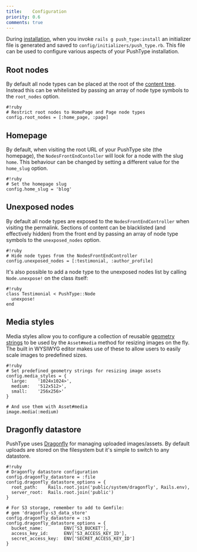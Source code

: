 ```yaml
---
title:    Configuration
priority: 0.6
comments: true
---
```


During [installation](/docs/installation), when you invoke `rails g push_type:install` an initializer file is generated and saved to `config/initializers/push_type.rb`. This file can be used to configure various aspects of your PushType installation.

## Root nodes

By default all node types can be placed at the root of the [content tree](/docs/key-concepts#content-tree). Instead this can be whitelisted by passing an array of node type symbols to the `root_nodes` option.

    #!ruby
    # Restrict root nodes to HomePage and Page node types
    config.root_nodes = [:home_page, :page]

## Homepage

By default, when visiting the root URL of your PushType site (the homepage), the `NodesFrontEndContoller` will look for a node with the slug `home`. This behaviour can be changed by setting a different value for the `home_slug` option.

    #!ruby
    # Set the homepage slug
    config.home_slug = 'blog'

## Unexposed nodes

By default all node types are exposed to the `NodesFrontEndController` when visiting the permalink. Sections of content can be blacklisted (and effectively hidden) from the front end by passing an array of node type symbols to the `unexposed_nodes` option.

    #!ruby
    # Hide node types from the NodesFrontEndController
    config.unexposed_nodes = [:testimonial, :author_profile]

It's also possible to add a node type to the unexposed nodes list by calling `Node.unexpose!` on the class itself:

    #!ruby
    class Testimonial < PushType::Node
      unexpose!
    end

## Media styles

Media styles allow you to configure a collection of reusable [geometry strings](http://markevans.github.io/dragonfly/imagemagick/#processors) to be used by the `Asset#media` method for resizing images on the fly. The built in WYSIWYG editor makes use of these to allow users to easily scale images to predefined sizes.

    #!ruby
    # Set predefined geometry strings for resizing image assets
    config.media_styles = {
      large:    '1024x1024>',
      medium:   '512x512>',
      small:    '256x256>'
    }

    # And use them with Asset#media
    image.media(:medium)

## Dragonfly datastore

PushType uses [Dragonfly](http://markevans.github.io/dragonfly/) for managing uploaded images/assets. By default uploads are stored on the filesystem but it's simple to switch to any datastore.

    #!ruby
    # Dragonfly datastore configuration
    config.dragonfly_datastore = :file
    config.dragonfly_datastore_options = {
      root_path:    Rails.root.join('public/system/dragonfly', Rails.env),
      server_root:  Rails.root.join('public')
    }
      
    # For S3 storage, remember to add to Gemfile:
    # gem 'dragonfly-s3_data_store'
    config.dragonfly_datastore = :s3
    config.dragonfly_datastore_options = {
      bucket_name:        ENV['S3_BUCKET'],
      access_key_id:      ENV['S3_ACCESS_KEY_ID'],
      secret_access_key:  ENV['SECRET_ACCESS_KEY_ID']
    }

